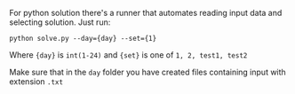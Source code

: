 For python solution there's a runner that automates reading input data and selecting solution. Just run:

```
python solve.py --day={day} --set={1}
```

Where `{day}` is `int(1-24)`
and  `{set}` is one of `1, 2, test1, test2`

Make sure that in the `day` folder you have created files containing input with extension `.txt`